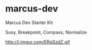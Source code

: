 # marcus-dev
Marcus Dev Starter Kit

Susy, Breakpoint, Compass, Normalize

http://i.imgur.com/ERqSzdZ.gif
